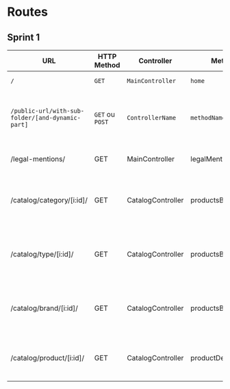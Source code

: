 # Routes

## Sprint 1

| URL | HTTP Method | Controller | Method | Title | Content | Comment |
|--|--|--|--|--|--|--|
| `/` | `GET` | `MainController` | `home` | Dans les shoe | 5 categories | - |
| `/public-url/with-sub-folder/[and-dynamic-part]` | `GET` ou `POST` | `ControllerName` | `methodName` | Titre de la page | Description of page's content | Explain here the dynamics parts of your URL (`[]`) |
| /legal-mentions/ | GET | MainController | legalMentions | Mentions légales | Boring content blabla |  |
| /catalog/category/[i:id]/ | GET | CatalogController | productsByCategory | (the category name) | Products related to selected category | id => the id of the selected category (primary key) |
| /catalog/type/[i:id]/ | GET | CatalogController | productsByType | (the type name) | Products related to selected product type | id => the id of the selected type (primary key) |
| /catalog/brand/[i:id]/ | GET | CatalogController | productsByBrand | (the brand name) | Products related to selected brand | id => the id of the selected brand (primary key) |
| /catalog/product/[i:id]/ | GET | CatalogController | productDetails | (the product name) | All the product details | id => the selected product primary key (id) |